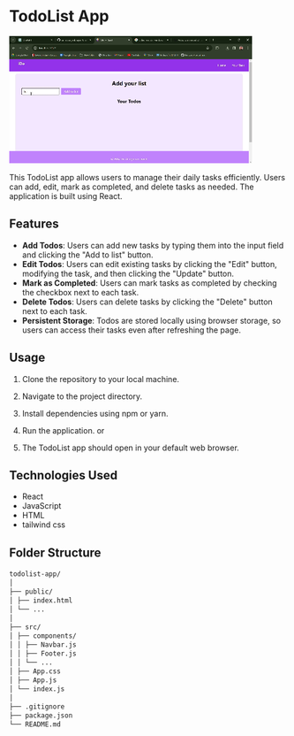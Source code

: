 # TodoList App
![TodoList App Demo](read.gif)

This TodoList app allows users to manage their daily tasks efficiently. Users can add, edit, mark as completed, and delete tasks as needed. The application is built using React.

## Features

- **Add Todos**: Users can add new tasks by typing them into the input field and clicking the "Add to list" button.
- **Edit Todos**: Users can edit existing tasks by clicking the "Edit" button, modifying the task, and then clicking the "Update" button.
- **Mark as Completed**: Users can mark tasks as completed by checking the checkbox next to each task.
- **Delete Todos**: Users can delete tasks by clicking the "Delete" button next to each task.
- **Persistent Storage**: Todos are stored locally using browser storage, so users can access their tasks even after refreshing the page.

## Usage

1. Clone the repository to your local machine.

2. Navigate to the project directory.

3. Install dependencies using npm or yarn.

4. Run the application.
or

5. The TodoList app should open in your default web browser.

## Technologies Used

- React
- JavaScript
- HTML
- tailwind css

## Folder Structure

```
todolist-app/
│
├── public/
│ ├── index.html
│ └── ...
│
├── src/
│ ├── components/
│ │ ├── Navbar.js
│ │ ├── Footer.js
│ │ └── ...
│ ├── App.css
│ ├── App.js
│ └── index.js
│
├── .gitignore
├── package.json
└── README.md
```